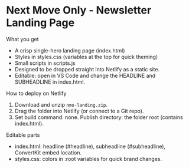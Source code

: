 Next Move Only - Newsletter Landing Page
=======================================

What you get
- A crisp single-hero landing page (index.html)
- Styles in styles.css (variables at the top for quick theming)
- Small scripts in scripts.js
- Designed to be dropped straight into Netlify as a static site.
- Editable: open in VS Code and change the HEADLINE and SUBHEADLINE in index.html.

How to deploy on Netlify
1. Download and unzip `nmo-landing.zip`.
2. Drag the folder into Netlify (or connect to a Git repo).
3. Set build command: none. Publish directory: the folder root (contains index.html).

Editable parts
- index.html: headline (#headline), subheadline (#subheadline), ConvertKit embed location.
- styles.css: colors in :root variables for quick brand changes.

